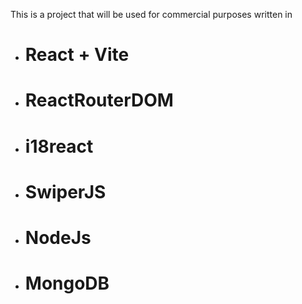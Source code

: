 This is a project that will be used for commercial purposes written in 
- # React + Vite
- # ReactRouterDOM
- # i18react
- # SwiperJS
- # NodeJs
- # MongoDB